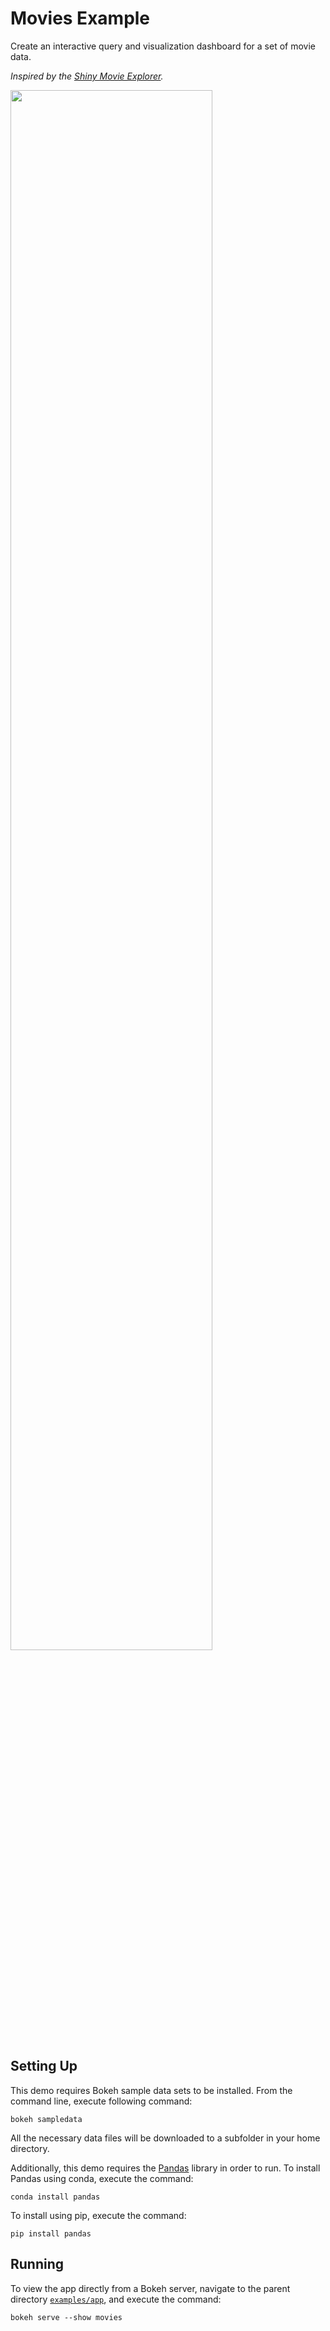 # Movies Example

Create an interactive query and visualization dashboard for a set of movie data.

*Inspired by the [Shiny Movie Explorer](https://shiny.rstudio.com/gallery/movie-explorer.html).*

<img src="https://docs.bokeh.org/static/movies.png" width="80%"></img>

## Setting Up

This demo requires Bokeh sample data sets to be installed. From the command
line, execute following command:

    bokeh sampledata

All the necessary data files will be downloaded to a subfolder in your home
directory.

Additionally, this demo requires the [Pandas](http://pandas.pydata.org/) library
in order to run. To install Pandas using conda, execute the command:

    conda install pandas

To install using pip, execute the command:

    pip install pandas

## Running

To view the app directly from a Bokeh server, navigate to the parent directory
[`examples/app`](https://github.com/bokeh/bokeh/tree/master/examples/app), and
execute the command:

    bokeh serve --show movies
